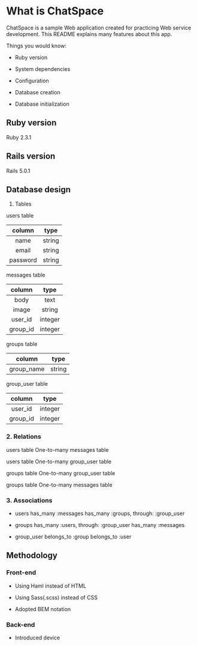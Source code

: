 # What is ChatSpace

ChatSpace is a sample Web application created for practicing Web service development.
This README explains many features about this app.

Things you would know:

* Ruby version

* System dependencies

* Configuration

* Database creation

* Database initialization


## Ruby version

Ruby 2.3.1

## Rails version

Rails 5.0.1

## Database design


1. Tables

  users table
  
  |column|type|
  |:---:|:---:|
  |name|string|
  |email|string|
  |password|string|
  
  messages table
  
  |column|type|
  |:---:|:---:|
  |body|text|
  |image|string|
  |user_id|integer|
  |group_id|integer|
  
  groups table
  
  |column|type|
  |:---:|:---:|
  |group_name|string|

  
  group_user table
  
  |column|type|
  |:---:|:---:|
  |user_id|integer|
  |group_id|integer|
  

### 2. Relations

  users table   One-to-many   messages table

  users table   One-to-many   group_user table

  groups table   One-to-many   group_user table

  groups table   One-to-many   messages table


### 3. Associations

 - users
 has_many :messages
 has_many :groups, through: :group_user

 - groups
 has_many :users, through: :group_user
 has_many :messages

 - group_user
 belongs_to :group
 belongs_to :user


## Methodology

### Front-end

 - Using Haml instead of HTML

 - Using Sass(.scss) instead of CSS

 - Adopted BEM notation

### Back-end

 - Introduced device
